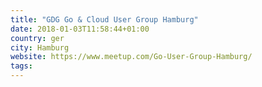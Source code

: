```yaml
---
title: "GDG Go & Cloud User Group Hamburg"
date: 2018-01-03T11:58:44+01:00
country: ger
city: Hamburg
website: https://www.meetup.com/Go-User-Group-Hamburg/
tags:
---
```


